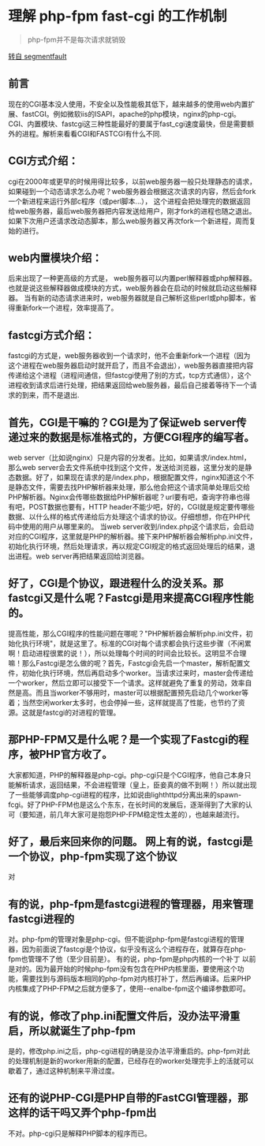 # 理解 php-fpm  fast-cgi 的工作机制
> php-fpm并不是每次请求就销毁

[转自 segmentfault](https://segmentfault.com/a/1190000018597945)

## 前言
现在的CGI基本没人使用，不安全以及性能极其低下，越来越多的使用web内置扩展、fastCGI。例如微软iis的ISAPI，apache的php模块，nginx的php-cgi。CGI、内置模块、fastcgi这三种性能最好的要属于fast_cgi速度最快，但是需要额外的进程。解析来看看CGI和FASTCGI有什么不同.

## CGI方式介绍：
cgi在2000年或更早的时候用得比较多，以前web服务器一般只处理静态的请求，如果碰到一个动态请求怎么办呢？web服务器会根据这次请求的内容，然后会fork一个新进程来运行外部c程序（或perl脚本...）， 这个进程会把处理完的数据返回给web服务器，最后web服务器把内容发送给用户，刚才fork的进程也随之退出。 如果下次用户还请求改动态脚本，那么web服务器又再次fork一个新进程，周而复始的进行。

## web内置模块介绍：
后来出现了一种更高级的方式是， web服务器可以内置perl解释器或php解释器。 也就是说这些解释器做成模块的方式，web服务器会在启动的时候就启动这些解释器。 当有新的动态请求进来时，web服务器就是自己解析这些perl或php脚本，省得重新fork一个进程，效率提高了。

## fastcgi方式介绍：
fastcgi的方式是，web服务器收到一个请求时，他不会重新fork一个进程（因为这个进程在web服务器启动时就开启了，而且不会退出），web服务器直接把内容传递给这个进程（进程间通信，但fastcgi使用了别的方式，tcp方式通信），这个进程收到请求后进行处理，把结果返回给web服务器，最后自己接着等待下一个请求的到来，而不是退出.

## 首先，CGI是干嘛的？CGI是为了保证web server传递过来的数据是标准格式的，方便CGI程序的编写者。

web server（比如说nginx）只是内容的分发者。比如，如果请求/index.html，那么web
server会去文件系统中找到这个文件，发送给浏览器，这里分发的是静态数据。好了，如果现在请求的是/index.php，根据配置文件，nginx知道这个不是静态文件，需要去找PHP解析器来处理，那么他会把这个请求简单处理后交给PHP解析器。Nginx会传哪些数据给PHP解析器呢？url要有吧，查询字符串也得有吧，POST数据也要有，HTTP
header不能少吧，好的，CGI就是规定要传哪些数据、以什么样的格式传递给后方处理这个请求的协议。仔细想想，你在PHP代码中使用的用户从哪里来的。
当web
server收到/index.php这个请求后，会启动对应的CGI程序，这里就是PHP的解析器。接下来PHP解析器会解析php.ini文件，初始化执行环境，然后处理请求，再以规定CGI规定的格式返回处理后的结果，退出进程。web
server再把结果返回给浏览器。

## 好了，CGI是个协议，跟进程什么的没关系。那fastcgi又是什么呢？Fastcgi是用来提高CGI程序性能的。

提高性能，那么CGI程序的性能问题在哪呢？"PHP解析器会解析php.ini文件，初始化执行环境"，就是这里了。标准的CGI对每个请求都会执行这些步骤（不闲累啊！启动进程很累的说！），所以处理每个时间的时间会比较长。这明显不合理嘛！那么Fastcgi是怎么做的呢？首先，Fastcgi会先启一个master，解析配置文件，初始化执行环境，然后再启动多个worker。当请求过来时，master会传递给一个worker，然后立即可以接受下一个请求。这样就避免了重复的劳动，效率自然是高。而且当worker不够用时，master可以根据配置预先启动几个worker等着；当然空闲worker太多时，也会停掉一些，这样就提高了性能，也节约了资源。这就是fastcgi的对进程的管理。

## 那PHP-FPM又是什么呢？是一个实现了Fastcgi的程序，被PHP官方收了。

大家都知道，PHP的解释器是php-cgi。php-cgi只是个CGI程序，他自己本身只能解析请求，返回结果，不会进程管理（皇上，臣妾真的做不到啊！）所以就出现了一些能够调度php-cgi进程的程序，比如说由lighthttpd分离出来的spawn-fcgi。好了PHP-FPM也是这么个东东，在长时间的发展后，逐渐得到了大家的认可（要知道，前几年大家可是抱怨PHP-FPM稳定性太差的），也越来越流行。

## 好了，最后来回来你的问题。 网上有的说，fastcgi是一个协议，php-fpm实现了这个协议

对

## 有的说，php-fpm是fastcgi进程的管理器，用来管理fastcgi进程的

对。php-fpm的管理对象是php-cgi。但不能说php-fpm是fastcgi进程的管理器，因为前面说了fastcgi是个协议，似乎没有这么个进程存在，就算存在php-fpm也管理不了他（至少目前是）。
有的说，php-fpm是php内核的一个补丁
以前是对的。因为最开始的时候php-fpm没有包含在PHP内核里面，要使用这个功能，需要找到与源码版本相同的php-fpm对内核打补丁，然后再编译。后来PHP内核集成了PHP-FPM之后就方便多了，使用--enalbe-fpm这个编译参数即可。

## 有的说，修改了php.ini配置文件后，没办法平滑重启，所以就诞生了php-fpm

是的，修改php.ini之后，php-cgi进程的确是没办法平滑重启的。php-fpm对此的处理机制是新的worker用新的配置，已经存在的worker处理完手上的活就可以歇着了，通过这种机制来平滑过度。

## 还有的说PHP-CGI是PHP自带的FastCGI管理器，那这样的话干吗又弄个php-fpm出

不对。php-cgi只是解释PHP脚本的程序而已。



